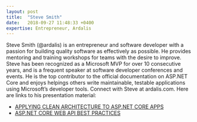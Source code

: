 ```yaml
---
layout: post
title:  "Steve Smith"
date:   2018-09-27 11:48:33 +0400
expertise: Entrepreneur, Ardalis
---
```


Steve Smith (@ardalis) is an entrepreneur and software developer with a passion for building quality software as effectively as possible. He provides mentoring and training workshops for teams with the desire to improve. Steve has been recognized as a Microsoft MVP for over 10 consecutive years, and is a frequent speaker at software developer conferences and events. He is the top contributor to the official documentation on ASP.NET Core and enjoys helpings others write maintainable, testable applications using Microsoft’s developer tools. Connect with Steve at ardalis.com.
Here are links to his presentation material:

- [APPLYING CLEAN ARCHITECTURE TO ASP.NET CORE APPS](https://devintxcontent.blob.core.windows.net/showcontent/Speaker%20Presentations%20Spring%202019/Clean%20Architecture%20with%20ASP.NET%20Core.pdf)
- [ASP.NET CORE WEB API BEST PRACTICES](https://devintxcontent.blob.core.windows.net/showcontent/Speaker%20Presentations%20Spring%202019/Web%20API%20Best%20Practices.pdf)
